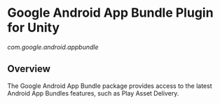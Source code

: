# Google Android App Bundle Plugin for Unity

*com.google.android.appbundle*

## Overview

The Google Android App Bundle package provides access to the latest Android
App Bundles features, such as Play Asset Delivery.

